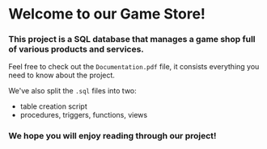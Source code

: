 # Welcome to our Game Store!
### This project is a SQL database that manages a game shop full of various products and services.

Feel free to check out the `Documentation.pdf` file, it consists everything you need to know about the project.

We've also split the `.sql` files into two:
* table creation script
* procedures, triggers, functions, views

### We hope you will enjoy reading through our project!
